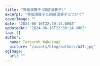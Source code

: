 ```yaml
---
title: "等価演算子(同値演算子)"
excerpt: "等価演算子と同値演算子について"
coverImage: ""
date: "2024-06-16T22:39:14.000Z"
updatedAt: "2024-06-16T22:39:14.000Z"
tag: []
author:
  name: Tatsuroh Wakasugi
  picture: "/assets/blog/authors/WAT.jpg"
ogImage:
  url: ""
---
```


